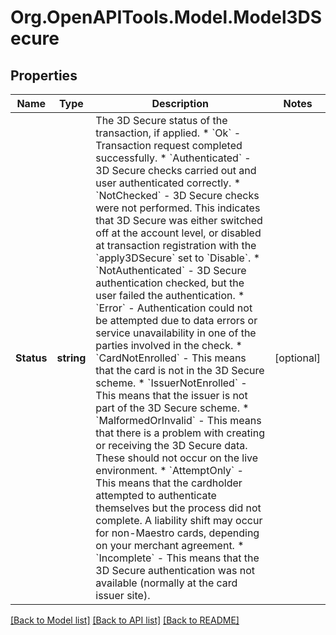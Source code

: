 # Org.OpenAPITools.Model.Model3DSecure

## Properties

Name | Type | Description | Notes
------------ | ------------- | ------------- | -------------
**Status** | **string** | The 3D Secure status of the transaction, if applied.  * &#x60;Ok&#x60; - Transaction request completed successfully.   * &#x60;Authenticated&#x60; - 3D Secure checks carried out and user authenticated correctly.  * &#x60;NotChecked&#x60; - 3D Secure checks were not performed. This indicates that 3D Secure was either switched off at the account level, or disabled at transaction registration with the &#x60;apply3DSecure&#x60; set to &#x60;Disable&#x60;.  * &#x60;NotAuthenticated&#x60; - 3D Secure authentication checked, but the user failed the authentication.  * &#x60;Error&#x60; - Authentication could not be attempted due to data errors or service unavailability in one of the parties involved in the check.  * &#x60;CardNotEnrolled&#x60; - This means that the card is not in the 3D Secure scheme.  * &#x60;IssuerNotEnrolled&#x60; - This means that the issuer is not part of the 3D Secure scheme.  * &#x60;MalformedOrInvalid&#x60; - This means that there is a problem with creating or receiving the 3D Secure data. These should not occur on the live environment.  * &#x60;AttemptOnly&#x60; - This means that the cardholder attempted to authenticate themselves but the process did not complete. A liability shift may occur for non-Maestro cards, depending on your merchant agreement.  * &#x60;Incomplete&#x60; - This means that the 3D Secure authentication was not available (normally at the card issuer site).  | [optional] 

[[Back to Model list]](../README.md#documentation-for-models) [[Back to API list]](../README.md#documentation-for-api-endpoints) [[Back to README]](../README.md)

